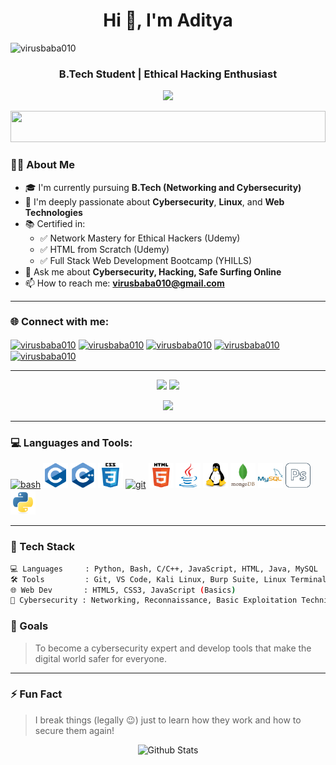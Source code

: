 <h1 align="center">Hi 👋, I'm Aditya</h1>
<p align="left"> <img src="https://komarev.com/ghpvc/?username=virusbaba010&label=Profile%20views&color=0e75b6&style=flat" alt="virusbaba010" /> </p>
<h3 align="center">B.Tech Student | Ethical Hacking Enthusiast</h3>

<p align="center">
  <img src="https://readme-typing-svg.herokuapp.com?center=true&vCenter=true&lines=Cybersecurity;Python+%7C+Bash+%7C+JavaScript;Ethical+Hacker;Digital+Assistance+Provider" />
</p>
<img src="https://i.imgur.com/dBaSKWF.gif" height="50" width="100%">


### 🧑‍💻 About Me

- 🎓 I'm currently pursuing **B.Tech (Networking and Cybersecurity)**
- 🧠 I'm deeply passionate about **Cybersecurity**, **Linux**, and **Web Technologies**
- 📚 Certified in:
  - ✅ Network Mastery for Ethical Hackers (Udemy)
  - ✅ HTML from Scratch (Udemy)
  - ✅ Full Stack Web Development Bootcamp (YHILLS)
- 💬 Ask me about **Cybersecurity, Hacking, Safe Surfing Online**
- 📫 How to reach me: **virusbaba010@gmail.com**

---

### 🌐 Connect with me:

<p align="left">
<a href="https://twitter.com/virusbaba010" target="_blank"><img align="center" src="https://raw.githubusercontent.com/rahuldkjain/github-profile-readme-generator/master/src/images/icons/Social/twitter.svg" alt="virusbaba010" height="30" width="40" /></a>
<a href="https://linkedin.com/in/virusbaba010" target="_blank"><img align="center" src="https://raw.githubusercontent.com/rahuldkjain/github-profile-readme-generator/master/src/images/icons/Social/linked-in-alt.svg" alt="virusbaba010" height="30" width="40" /></a>
<a href="https://instagram.com/virusbaba010" target="_blank"><img align="center" src="https://raw.githubusercontent.com/rahuldkjain/github-profile-readme-generator/master/src/images/icons/Social/instagram.svg" alt="virusbaba010" height="30" width="40" /></a>
<a href="https://www.hackerrank.com/virusbaba010" target="_blank"><img align="center" src="https://raw.githubusercontent.com/rahuldkjain/github-profile-readme-generator/master/src/images/icons/Social/hackerrank.svg" alt="virusbaba010" height="30" width="40" /></a>
<a href="https://www.leetcode.com/virusbaba010" target="_blank"><img align="center" src="https://raw.githubusercontent.com/rahuldkjain/github-profile-readme-generator/master/src/images/icons/Social/leet-code.svg" alt="virusbaba010" height="30" width="40" /></a>
</p>

---

<p align="center"> <img src="https://github-readme-stats.vercel.app/api?username=virusbaba010&show_icons=true&theme=tokyonight" width="47%"/> <img src="https://github-readme-streak-stats.herokuapp.com?user=virusbaba010&theme=tokyonight&hide_border=false" width="47%"/> </p>

<p align="center">
  <img src="https://github-readme-stats.vercel.app/api/top-langs?username=virusbaba010&show_icons=true&locale=en&layout=compact&theme=tokyonight" />
</p>

---
### 💻 Languages and Tools:

<p align="left">
  <a href="https://www.gnu.org/software/bash/" target="_blank"><img src="https://www.vectorlogo.zone/logos/gnu_bash/gnu_bash-icon.svg" alt="bash" width="40" height="40"/></a>
  <a href="https://www.cprogramming.com/" target="_blank"><img src="https://raw.githubusercontent.com/devicons/devicon/master/icons/c/c-original.svg" alt="c" width="40" height="40"/></a>
  <a href="https://www.w3schools.com/cpp/" target="_blank"><img src="https://raw.githubusercontent.com/devicons/devicon/master/icons/cplusplus/cplusplus-original.svg" alt="cplusplus" width="40" height="40"/></a>
  <a href="https://www.w3schools.com/css/" target="_blank"><img src="https://raw.githubusercontent.com/devicons/devicon/master/icons/css3/css3-original-wordmark.svg" alt="css3" width="40" height="40"/></a>
  <a href="https://git-scm.com/" target="_blank"><img src="https://www.vectorlogo.zone/logos/git-scm/git-scm-icon.svg" alt="git" width="40" height="40"/></a>
  <a href="https://www.w3.org/html/" target="_blank"><img src="https://raw.githubusercontent.com/devicons/devicon/master/icons/html5/html5-original-wordmark.svg" alt="html5" width="40" height="40"/></a>
  <a href="https://www.java.com" target="_blank"><img src="https://raw.githubusercontent.com/devicons/devicon/master/icons/java/java-original.svg" alt="java" width="40" height="40"/></a>
  <a href="https://www.linux.org/" target="_blank"><img src="https://raw.githubusercontent.com/devicons/devicon/master/icons/linux/linux-original.svg" alt="linux" width="40" height="40"/></a>
  <a href="https://www.mongodb.com/" target="_blank"><img src="https://raw.githubusercontent.com/devicons/devicon/master/icons/mongodb/mongodb-original-wordmark.svg" alt="mongodb" width="40" height="40"/></a>
  <a href="https://www.mysql.com/" target="_blank"><img src="https://raw.githubusercontent.com/devicons/devicon/master/icons/mysql/mysql-original-wordmark.svg" alt="mysql" width="40" height="40"/></a>
  <a href="https://www.photoshop.com/en" target="_blank"><img src="https://raw.githubusercontent.com/devicons/devicon/master/icons/photoshop/photoshop-line.svg" alt="photoshop" width="40" height="40"/></a>
  <a href="https://www.python.org" target="_blank"><img src="https://raw.githubusercontent.com/devicons/devicon/master/icons/python/python-original.svg" alt="python" width="40" height="40"/></a>
</p>

---
### 🧰 Tech Stack

```bash
💻 Languages     : Python, Bash, C/C++, JavaScript, HTML, Java, MySQL
🛠️ Tools         : Git, VS Code, Kali Linux, Burp Suite, Linux Terminal
🌐 Web Dev       : HTML5, CSS3, JavaScript (Basics)
🔐 Cybersecurity : Networking, Reconnaissance, Basic Exploitation Techniques

```
### 🚀 Goals

> To become a cybersecurity expert and develop tools that make the digital world safer for everyone.

---

### ⚡ Fun Fact

> I break things (legally 😉) just to learn how they work and how to secure them again!

<p align="center">
        <img src="https://raw.githubusercontent.com/mayhemantt/mayhemantt/Update/svg/Bottom.svg" alt="Github Stats" />
</p>









